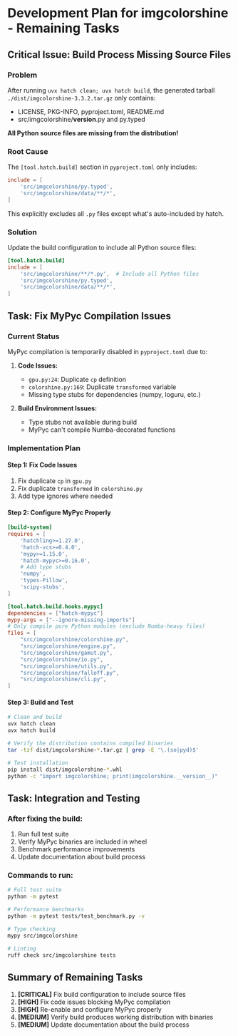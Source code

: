 # Development Plan for imgcolorshine - Remaining Tasks

## Critical Issue: Build Process Missing Source Files

### Problem
After running `uvx hatch clean; uvx hatch build`, the generated tarball `./dist/imgcolorshine-3.3.2.tar.gz` only contains:
- LICENSE, PKG-INFO, pyproject.toml, README.md
- src/imgcolorshine/__version__.py and py.typed

**All Python source files are missing from the distribution!**

### Root Cause
The `[tool.hatch.build]` section in `pyproject.toml` only includes:
```toml
include = [
    'src/imgcolorshine/py.typed',
    'src/imgcolorshine/data/**/*',
]
```

This explicitly excludes all `.py` files except what's auto-included by hatch.

### Solution
Update the build configuration to include all Python source files:

```toml
[tool.hatch.build]
include = [
    'src/imgcolorshine/**/*.py',  # Include all Python files
    'src/imgcolorshine/py.typed',
    'src/imgcolorshine/data/**/*',
]
```

## Task: Fix MyPyc Compilation Issues

### Current Status
MyPyc compilation is temporarily disabled in `pyproject.toml` due to:

1. **Code Issues:**
   - `gpu.py:24`: Duplicate `cp` definition
   - `colorshine.py:169`: Duplicate `transformed` variable
   - Missing type stubs for dependencies (numpy, loguru, etc.)

2. **Build Environment Issues:**
   - Type stubs not available during build
   - MyPyc can't compile Numba-decorated functions

### Implementation Plan

#### Step 1: Fix Code Issues
1. Fix duplicate `cp` in `gpu.py`
2. Fix duplicate `transformed` in `colorshine.py`
3. Add type ignores where needed

#### Step 2: Configure MyPyc Properly
```toml
[build-system]
requires = [
    'hatchling>=1.27.0',
    'hatch-vcs>=0.4.0',
    'mypy>=1.15.0',
    'hatch-mypyc>=0.16.0',
    # Add type stubs
    'numpy',
    'types-Pillow',
    'scipy-stubs',
]

[tool.hatch.build.hooks.mypyc]
dependencies = ["hatch-mypyc"]
mypy-args = ["--ignore-missing-imports"]
# Only compile pure Python modules (exclude Numba-heavy files)
files = [
    "src/imgcolorshine/colorshine.py",
    "src/imgcolorshine/engine.py",
    "src/imgcolorshine/gamut.py",
    "src/imgcolorshine/io.py",
    "src/imgcolorshine/utils.py",
    "src/imgcolorshine/falloff.py",
    "src/imgcolorshine/cli.py",
]
```

#### Step 3: Build and Test
```bash
# Clean and build
uvx hatch clean
uvx hatch build

# Verify the distribution contains compiled binaries
tar -tzf dist/imgcolorshine-*.tar.gz | grep -E '\.(so|pyd)$'

# Test installation
pip install dist/imgcolorshine-*.whl
python -c "import imgcolorshine; print(imgcolorshine.__version__)"
```

## Task: Integration and Testing

### After fixing the build:
1. Run full test suite
2. Verify MyPyc binaries are included in wheel
3. Benchmark performance improvements
4. Update documentation about build process

### Commands to run:
```bash
# Full test suite
python -m pytest

# Performance benchmarks
python -m pytest tests/test_benchmark.py -v

# Type checking
mypy src/imgcolorshine

# Linting
ruff check src/imgcolorshine tests
```

## Summary of Remaining Tasks

1. **[CRITICAL]** Fix build configuration to include source files
2. **[HIGH]** Fix code issues blocking MyPyc compilation
3. **[HIGH]** Re-enable and configure MyPyc properly
4. **[MEDIUM]** Verify build produces working distribution with binaries
5. **[MEDIUM]** Update documentation about the build process